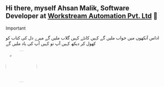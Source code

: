 ## Hi there, myself **Ahsan Malik**, __Software Developer__ at [Workstream Automation Pvt. Ltd](https://workstreamautomation.com) 👋

> [!important]
> اداس آنکھوں میں خواب ملیں گے
> کہیں کانٹے کہیں گلاب ملیں گے
> میرے دل کی کتاب کو کھول کر دیکھ
> کہیں آپ تو کہیں آپ کی یاد ملیں گے

<img src="https://i.imgur.com/74JgjpV.jpeg" style="height: 100px; width: 100px; border-radius: 50%;"/>

